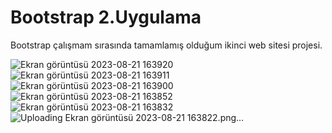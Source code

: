 
# Bootstrap 2.Uygulama
Bootstrap çalışmam sırasında tamamlamış olduğum ikinci web sitesi projesi.

![Ekran görüntüsü 2023-08-21 163920](https://github.com/isaulutepe/BootStrap_Project2/assets/114800514/df2230f9-b465-49e3-b7f0-8d664a0ad8cf)
![Ekran görüntüsü 2023-08-21 163911](https://github.com/isaulutepe/BootStrap_Project2/assets/114800514/e9a67f17-a786-4e0a-9e86-d6c1a6d1549c)
![Ekran görüntüsü 2023-08-21 163900](https://github.com/isaulutepe/BootStrap_Project2/assets/114800514/1117855e-fc54-4ce9-9eb1-4f646acfc316)
![Ekran görüntüsü 2023-08-21 163852](https://github.com/isaulutepe/BootStrap_Project2/assets/114800514/f3b73522-4f7e-495a-8fed-11dc9a7851c4)
![Ekran görüntüsü 2023-08-21 163832](https://github.com/isaulutepe/BootStrap_Project2/assets/114800514/be914593-4ecb-487e-b767-65cea8b8d4c5)
![Uploading Ekran görüntüsü 2023-08-21 163822.png…]()

